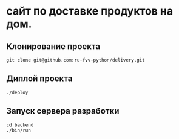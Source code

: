 # сайт по доставке продуктов на дом.

## Клонирование проекта
    git clone git@github.com:ru-fvv-python/delivery.git

## Диплой проекта
    ./deploy

## Запуск сервера разработки
	cd backend
	./bin/run
